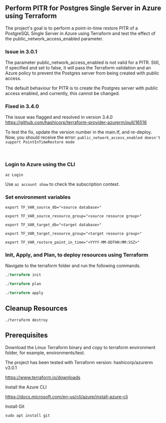 
## Perform PITR for Postgres Single Server in Azure using Terraform

The project's goal is to perform a point-in-time restore PITR of a PostgreSQL Single Server in Azure using Terraform and test the effect of the public_network_access_enabled parameter.

### Issue in 3.0.1

The parameter public_network_access_enabled is not valid for a PITR. Still, if specified and set to false, it will pass the Terraform validation and an Azure policy to prevent the Postgres server from being created with public access.

The default behaviour for PITR is to create the Postgres server with public access enabled, and currently, this cannot be changed.

### Fixed in 3.4.0

The issue was flagged and resolved in version 3.4.0
https://github.com/hashicorp/terraform-provider-azurerm/pull/16516

To test the fix, update the version number in the main.tf, and re-deploy. Now, you should receive the error:  `public_network_access_enabled doesn't support PointInTimeRestore mode` 
<p>&nbsp;</p>
 
### Login to Azure using the CLI

```
az Login
```

Use `az account show` to check the subscription context.

### Set environment variables

```variables
export TF_VAR_source_db="<source database>"

export TF_VAR_source_resource_group="<source resource group>"

export TF_VAR_target_db="<target database>"

export TF_VAR_target_resource_group="<target resource group>"

export TF_VAR_restore_point_in_time="<YYYY-MM-DDTHH:MM:SSZ>"
```


### Init, Apply, and Plan, to deploy resources using Terraform


Navigate to the terraform folder and run the following commands.

```terraform
./terraform init

./terraform plan

./terraform apply
```

## Cleanup Resources

```
./terraform destroy
```

## Prerequisites

Download the Linux Terraform binary and copy to terraform environment folder, for example, environments/test.

The project has been tested with Terraform version: hashicorp/azurerm v3.0.1 

https://www.terraform.io/downloads

Install the Azure CLI

https://docs.microsoft.com/en-us/cli/azure/install-azure-cli

Install Git

```
sudo apt install git
```